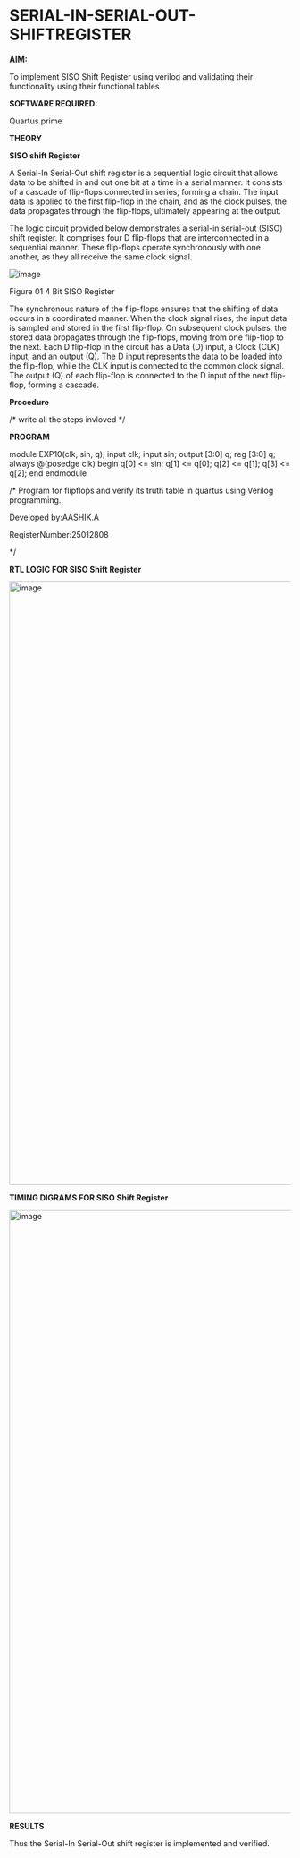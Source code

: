 # SERIAL-IN-SERIAL-OUT-SHIFTREGISTER

**AIM:**

To implement  SISO Shift Register using verilog and validating their functionality using their functional tables

**SOFTWARE REQUIRED:**

Quartus prime

**THEORY**

**SISO shift Register**

A Serial-In Serial-Out shift register is a sequential logic circuit that allows data to be shifted in and out one bit at a time in a serial manner. It consists of a cascade of flip-flops connected in series, forming a chain. The input data is applied to the first flip-flop in the chain, and as the clock pulses, the data propagates through the flip-flops, ultimately appearing at the output.

The logic circuit provided below demonstrates a serial-in serial-out (SISO) shift register. It comprises four D flip-flops that are interconnected in a sequential manner. These flip-flops operate synchronously with one another, as they all receive the same clock signal.

![image](https://github.com/naavaneetha/SERIAL-IN-SERIAL-OUT-SHIFTREGISTER/assets/154305477/e81c4072-37f9-46c6-8145-566764b74c3a)

Figure 01 4 Bit SISO Register

The synchronous nature of the flip-flops ensures that the shifting of data occurs in a coordinated manner. When the clock signal rises, the input data is sampled and stored in the first flip-flop. On subsequent clock pulses, the stored data propagates through the flip-flops, moving from one flip-flop to the next.
Each D flip-flop in the circuit has a Data (D) input, a Clock (CLK) input, and an output (Q). The D input represents the data to be loaded into the flip-flop, while the CLK input is connected to the common clock signal. The output (Q) of each flip-flop is connected to the D input of the next flip-flop, forming a cascade.

**Procedure**

/* write all the steps invloved */

**PROGRAM**

module EXP10(clk, sin, q); input clk; input sin; output [3:0] q; reg [3:0] q; always @(posedge clk) begin q[0] <= sin; q[1] <= q[0]; q[2] <= q[1]; q[3] <= q[2]; end endmodule


/* Program for flipflops and verify its truth table in quartus using Verilog programming.


Developed by:AASHIK.A

RegisterNumber:25012808

*/

**RTL LOGIC FOR SISO Shift Register**

<img width="1919" height="1079" alt="image" src="https://github.com/user-attachments/assets/a78f8a48-fd4e-4454-a39c-4b1a4e2dc848" />


**TIMING DIGRAMS FOR SISO Shift Register**

<img width="1919" height="1079" alt="image" src="https://github.com/user-attachments/assets/b059cdcf-8bf1-4fc8-a485-5e4ea1909906" />


**RESULTS**

Thus the Serial-In Serial-Out shift register is implemented and verified.
